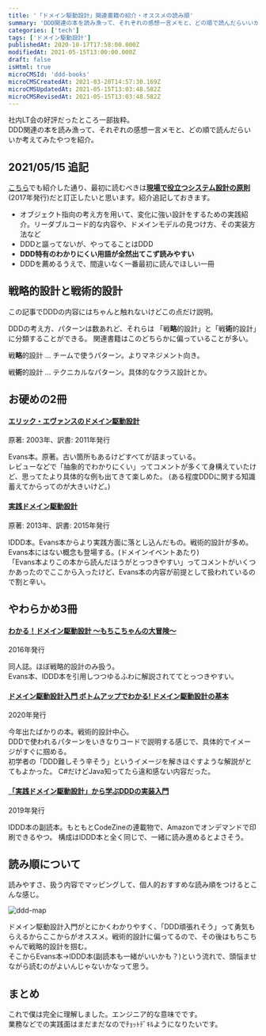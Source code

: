 ```yaml
---
title: '「ドメイン駆動設計」関連書籍の紹介・オススメの読み順'
summary: 'DDD関連の本を読み漁って、それぞれの感想一言メモと、どの順で読んだらいいか考えてみたやつを紹介します。 ?? '''
categories: ['tech']
tags: ['ドメイン駆動設計']
publishedAt: 2020-10-17T17:58:00.000Z
modifiedAt: 2021-05-15T13:00:00.000Z
draft: false
isHtml: true
microCMSId: 'ddd-books'
microCMSCreatedAt: 2021-03-20T14:57:30.169Z
microCMSUpdatedAt: 2021-05-15T13:03:48.582Z
microCMSRevisedAt: 2021-05-15T13:03:48.582Z
---
```

<p>社内LT会の好評だったところ一部抜粋。<br>DDD関連の本を読み漁って、それぞれの感想一言メモと、どの順で読んだらいいか考えてみたやつを紹介。</p>
<h2>2021/05/15 追記</h2>
<a href="/posts/tech-books-Feb-2021">こちら</a>でも紹介した通り、最初に読むべきは<a href="https://gihyo.jp/book/2017/978-4-7741-9087-7"><strong>現場で役立つシステム設計の原則</strong></a>(2017年発行)だと訂正したいと思います。紹介追記しておきます。
<ul>
<li>オブジェクト指向の考え方を用いて、変化に強い設計をするための実践紹介。リーダブルコード的な内容や、ドメインモデルの見つけ方、その実装方法など</li>
<li>DDDと謳ってないが、やってることはDDD</li>
<li><strong>DDD特有のわかりにくい用語が全然出てこず読みやすい</strong></li>
<li>DDDを薦めるうえで、間違いなく一番最初に読んでほしい一冊</li>
</ul>

<h2 id="戦略的設計と戦術的設計">戦略的設計と戦術的設計</h2>
<p>この記事でDDDの内容にはちゃんと触れないけどこの点だけ説明。</p>
<p>DDDの考え方、パターンは数あれど、それらは 「戦<strong>略</strong>的設計」と「戦<strong>術</strong>的設計」に分類することができる。
関連書籍はこのどちらかに偏っていることが多い。</p>
<p>戦<strong>略</strong>的設計 ... チームで使うパターン。よりマネジメント向き。</p>
<p>戦<strong>術</strong>的設計 ... テクニカルなパターン。具体的なクラス設計とか。</p>
<h2 id="お硬めの2冊">お硬めの2冊</h2>
<h4 id="エリック・エヴァンスのドメイン駆動設計"><a href="https://www.amazon.co.jp/dp/B00GRKD6XU">エリック・エヴァンスのドメイン駆動設計</a></h4>
<p>原著: 2003年、訳書: 2011年発行</p>
<p>Evans本。原著。古い箇所もあるけどすべてが詰まっている。<br>レビューなどで「抽象的でわかりにくい」ってコメントが多くて身構えていたけど、思ってたより具体的な例も出てきて楽しめた。
(ある程度DDDに関する知識蓄えてからってのが大きいけど。)</p>
<h4 id="実践ドメイン駆動設計"><a href="https://www.amazon.co.jp/dp/479813161X">実践ドメイン駆動設計</a></h4>
<p>原著: 2013年、訳書: 2015年発行</p>
<p>IDDD本。Evans本からより実践方面に落とし込んだもの。戦術的設計が多め。<br>Evans本にはない概念も登場する。(ドメインイベントあたり)<br>「Evans本よりこの本から読んだほうがとっつきやすい」ってコメントがいくつかあったのでここから入ったけど、Evans本の内容が前提として扱われているので割と辛い。</p>
<h2 id="やわらかめ3冊">やわらかめ3冊</h2>
<h4 id="わかる！ドメイン駆動設計-～もちこちゃんの大冒険～"><a href="https://booth.pm/ja/items/392260">わかる！ドメイン駆動設計 ～もちこちゃんの大冒険～</a></h4>
<p>2016年発行</p>
<p>同人誌。ほぼ戦略的設計のみ扱う。<br>Evans本、IDDD本を引用しつつゆるふわに解説されててとっつきやすい。</p>
<h4 id="ドメイン駆動設計入門-ボトムアップでわかる-ドメイン駆動設計の基本"><a href="https://www.amazon.co.jp/dp/479815072X">ドメイン駆動設計入門 ボトムアップでわかる! ドメイン駆動設計の基本</a></h4>
<p>2020年発行</p>
<p>今年出たばかりの本。戦術的設計中心。<br>DDDで使われるパターンをいきなりコードで説明する感じで、具体的でイメージがすぐに掴める。<br>初学者の「DDD難しそう辛そう」というイメージを解きほぐすような解説がとてもよかった。
C#だけどJava知ってたら違和感ない内容だった。</p>
<h4 id="「実践ドメイン駆動設計」から学ぶdddの実装入門"><a href="https://www.amazon.co.jp/dp/4798161500">「実践ドメイン駆動設計」から学ぶDDDの実装入門</a></h4>
<p>2019年発行</p>
<p>IDDD本の副読本。もともとCodeZineの連載物で、Amazonでオンデマンドで印刷できるやつ。
構成はIDDD本と全く同じで、一緒に読み進めるとよさそう。</p>
<h2 id="読み順について">読み順について</h2>
<p>読みやすさ、扱う内容でマッピングして、個人的おすすめな読み順をつけるとこんな感じ。</p>
<p><img src="https://images.microcms-assets.io/assets/4f79e018736547879adf5670ebeaccc3/68ad1dccf3814fa1872e7cd230e48049/ddd-map.png" alt="ddd-map"></p>
<p>ドメイン駆動設計入門がとにかくわかりやすく、「DDD頑張れそう」って勇気もらえるからここからがオススメ。戦術的設計に偏ってるので、その後はもちこちゃんで戦略的設計を掴む。<br>そこからEvans本→IDDD本(副読本も一緒がいいかも？)という流れで、頭悩ませながら読むのがよいんじゃないかなって思う。</p>
<h2 id="まとめ">まとめ</h2>
<p>これで僕は完全に理解しました。エンジニア的な意味でです。<br>業務などでの実践面はまだまだなのでﾁｮｯﾄﾃﾞｷﾙようになりたいです。</p>

    